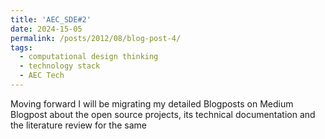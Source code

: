 ```yaml
---
title: 'AEC_SDE#2'
date: 2024-15-05
permalink: /posts/2012/08/blog-post-4/
tags:
  - computational design thinking
  - technology stack
  - AEC Tech
---
```


<!-- This post will show up by default. To disable scheduling of future posts, edit `config.yml` and set `future: false`. --> 

Moving forward I will be migrating my detailed Blogposts on Medium Blogpost about the open source projects, its technical documentation and the literature review for
the same
